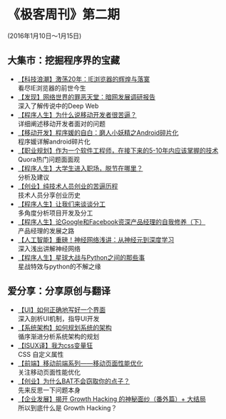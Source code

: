 # 《极客周刊》第二期

(2016年1月10日～1月15日)

## 大集市：挖掘程序界的宝藏 
 
- [【科技浪潮】激荡20年：IE浏览器的辉煌与落寞](http://www.huxiu.com/article/137004/1.html)
<br>看尽IE浏览器的前世今生
- [【发现】网络世界的罪恶天堂：暗网发展调研报告](http://www.freebuf.com/articles/92296.html)
<br>深入了解传说中的Deep Web
- [【程序人生】为什么说移动开发者很苦逼？](http://36kr.com/p/5042258.html)
<br>详细阐述移动开发者面对的问题
- [【移动开发】程序媛的自白：磨人小妖精之Android碎片化](http://geek.csdn.net/news/detail/50851)
<br>程序媛详解android碎片化
- [【职业规划】作为一个软件工程师，在接下来的5-10年内应该掌握的技术](http://webres.wang/the-best-skill-set-to-have-for-the-next-5-10-years/)
<br>Quora热门问题面面观
- [【程序人生】大学生进入职场，脱节在哪里？](http://www.phpxs.com/post/4576)
<br>分析及建议
- [【创业】纯技术人员创业的苦逼历程](http://mp.weixin.qq.com/s?__biz=MzA5MzYyNzc1OA==&mid=401625899&idx=1&sn=0ae085dd8998c1673718063f41afe695&scene=0#wechat_redirect)
<br>技术人员分享创业历史
- [【程序人生】让我们来谈谈分工](http://coolshell.cn/articles/17295.html)
<br>多角度分析项目开发及分工
- [【程序人生】论Google和Facebook资深产品经理的自我修养（下）](http://36kr.com/p/5041380.html)
<br>产品经理的发展之路
- [【人工智能】重磅！神经网络浅讲：从神经元到深度学习](http://www.36dsj.com/archives/39775)
<br>深入浅出讲解神经网络
- [【程序人生】星球大战与Python之间的那些事](http://codingpy.com/article/what-python-got-to-do-with-star-wars/)
<br>星战特效与python的不解之缘

## 爱分享：分享原创与翻译

- [【UI】如何正确地写好一个界面](http://oncenote.com/2015/12/08/How-to-build-UI/)
<br>深入剖析UI机制，指导UI开发
- [【系统架构】如何规划系统的架构](http://zhuanlan.zhihu.com/justinlam/20325726?hmsr=toutiao.io&utm_medium=toutiao.io&utm_source=toutiao.io)
<br>循序渐进分析系统架构的规划
- [【ISUX译】我为css变量狂](http://isux.tencent.com/why-im-excited-about-native-css-variables.html)
<br>CSS 自定义属性
- [【前端】移动前端系列——移动页面性能优化](http://www.zcool.com.cn/article/ZMzg0NDMy.html)
<br>关注移动页面性能优化
- [【创业】为什么BAT不会窃取你的点子？](http://www.jianshu.com/p/18b9981bf552)
<br>先来反思一下问题本身
- [【企业发展】揭开 Growth Hacking 的神秘面纱（番外篇）+ 大结局](http://zhuanlan.zhihu.com/qinchao/20322079)
<br>所以到底什么是 Growth Hacking？



